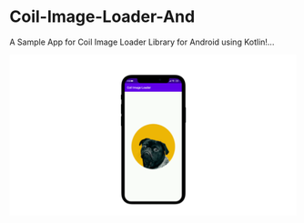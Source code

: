# Coil-Image-Loader-And
A Sample App for Coil Image Loader Library for Android using Kotlin!...

![center](https://github.com/Spikeysanju/Coil-Image-Loader-And/blob/master/Screenshots/coil.png)

